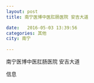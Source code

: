 ```yaml
--- 
layout: post 
title: 南宁医博中医肛肠医院 安吉大道

date:   2016-05-03 13:39:56 
categories: 其他  
city: 南宁
  
--- 
```

   
南宁医博中医肛肠医院 安吉大道

信息

